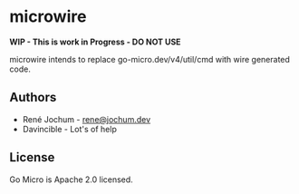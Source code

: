 # microwire

**WIP - This is work in Progress - DO NOT USE**

microwire intends to replace go-micro.dev/v4/util/cmd with wire generated code.

## Authors

- René Jochum - rene@jochum.dev
- Davincible - Lot's of help

## License

Go Micro is Apache 2.0 licensed.